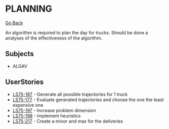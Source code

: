 # PLANNING

[Go Back](../Readme.md)

An algorithm is required to plan the day for trucks. Should be done a analyses of the effectiveness of the algorithm.

## Subjects

- ALGAV

## UserStories

- [LS75-187](https://lei-isep-ricardo.atlassian.net/jira/software/projects/LS75/boards/1?selectedIssue=LS75-187) - Generate all possible trajectories for 1 truck
- [LS75-177](https://lei-isep-ricardo.atlassian.net/jira/software/projects/LS75/boards/1?selectedIssue=LS75-177) - Evaluate generated trajectories and choose the one the least expensive one
- [LS75-197](https://lei-isep-ricardo.atlassian.net/jira/software/projects/LS75/boards/1?selectedIssue=LS75-197) - Increase problem dimension
- [LS75-198](https://lei-isep-ricardo.atlassian.net/jira/software/projects/LS75/boards/1?selectedIssue=LS75-198) - Implement heuristics
- [LS75-217](https://lei-isep-ricardo.atlassian.net/jira/software/projects/LS75/boards/1?selectedIssue=LS75-217) - Create a minor and max for the deliveries
